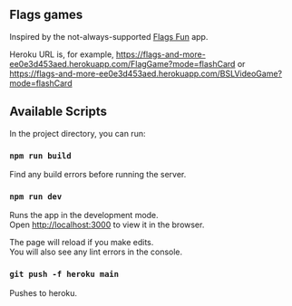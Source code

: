 ## Flags games

Inspired by the not-always-supported [Flags Fun](https://apps.apple.com/us/app/flags-fun-free/id318095646/) app. 

Heroku URL is, for example, https://flags-and-more-ee0e3d453aed.herokuapp.com/FlagGame?mode=flashCard or https://flags-and-more-ee0e3d453aed.herokuapp.com/BSLVideoGame?mode=flashCard 

## Available Scripts

In the project directory, you can run:

### `npm run build`
Find any build errors before running the server.

### `npm run dev`
Runs the app in the development mode.\
Open [http://localhost:3000](http://localhost:3000) to view it in the browser.

The page will reload if you make edits.\
You will also see any lint errors in the console.

### `git push -f heroku main`
Pushes to heroku.


